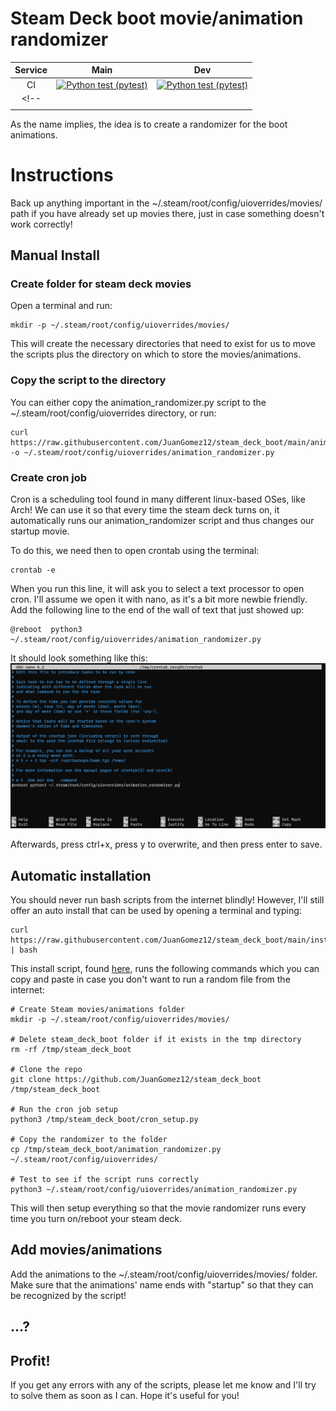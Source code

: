 # Steam Deck boot movie/animation randomizer
| **Service** |                                                                                                            **Main**                                                                                                            |                                                                                                       **Dev**                                                                                                      |
|:-----------:|:------------------------------------------------------------------------------------------------------------------------------------------------------------------------------------------------------------------------------:|:------------------------------------------------------------------------------------------------------------------------------------------------------------------------------------------------------------------:|
|      CI     | [![Python test (pytest)](https://github.com/JuanGomez12/steam_deck_boot/actions/workflows/python-test.yml/badge.svg?branch=main&event=push)](https://github.com/JuanGomez12/steam_deck_boot/actions/workflows/python-test.yml) |[![Python test (pytest)](https://github.com/JuanGomez12/steam_deck_boot/actions/workflows/python-test.yml/badge.svg?branch=dev&event=push)](https://github.com/JuanGomez12/steam_deck_boot/actions/workflows/python-test.yml) |
<!-- |             |                                                                                                                                                                                                                                |                                                                                                                                                                                                                    |
|             |                                                                                                                                                                                                                                |                                                                                                                                                                                                                    | -->

As the name implies, the idea is to create a randomizer for the boot animations.
# Instructions
Back up anything important in the ~/.steam/root/config/uioverrides/movies/ path if you have already set up movies there, just in case something doesn't work correctly!
## Manual Install
### Create folder for steam deck movies
Open a terminal and run:
```
mkdir -p ~/.steam/root/config/uioverrides/movies/
```
This will create the necessary directories that need to exist for us to move the scripts plus the directory on which to store the movies/animations.

### Copy the script to the directory
You can either copy the animation_randomizer.py script to the ~/.steam/root/config/uioverrides directory, or run:
```
curl https://raw.githubusercontent.com/JuanGomez12/steam_deck_boot/main/animation_randomizer.py -o ~/.steam/root/config/uioverrides/animation_randomizer.py
```

### Create cron job
Cron is a scheduling tool found in many different linux-based OSes, like Arch! We can use it so that every time the steam deck turns on, it automatically runs our animation_randomizer script and thus changes our startup movie.

To do this, we need then to open crontab using the terminal:
```
crontab -e
```
When you run this line, it will ask you to select a text processor to open cron. I'll assume we open it with nano, as it's a bit more newbie friendly.
Add the following line to the end of the wall of text that just showed up:
```
@reboot  python3 ~/.steam/root/config/uioverrides/animation_randomizer.py
```
It should look something like this:
![example crontab output opened in nano](images/crontab_nano.png)

Afterwards, press ctrl+x, press y to overwrite, and then press enter to save.

## Automatic installation
You should never run bash scripts from the internet blindly! However, I'll still offer an auto install that can be used by opening a terminal and typing:
```
curl https://raw.githubusercontent.com/JuanGomez12/steam_deck_boot/main/install_script | bash
```
This install script, found [here](install_script), runs the following commands which you can copy and paste in case you don't want to run a random file from the internet:
```
# Create Steam movies/animations folder
mkdir -p ~/.steam/root/config/uioverrides/movies/

# Delete steam_deck_boot folder if it exists in the tmp directory
rm -rf /tmp/steam_deck_boot

# Clone the repo
git clone https://github.com/JuanGomez12/steam_deck_boot /tmp/steam_deck_boot

# Run the cron job setup
python3 /tmp/steam_deck_boot/cron_setup.py

# Copy the randomizer to the folder
cp /tmp/steam_deck_boot/animation_randomizer.py ~/.steam/root/config/uioverrides/

# Test to see if the script runs correctly
python3 ~/.steam/root/config/uioverrides/animation_randomizer.py
```
This will then setup everything so that the movie randomizer runs every time you turn on/reboot your steam deck.

## Add movies/animations
Add the animations to the ~/.steam/root/config/uioverrides/movies/ folder. Make sure that the animations' name ends with "startup" so that they can be recognized by the script!
## ...?

## Profit!
If you get any errors with any of the scripts, please let me know and I'll try to solve them as soon as I can. Hope it's useful for you!